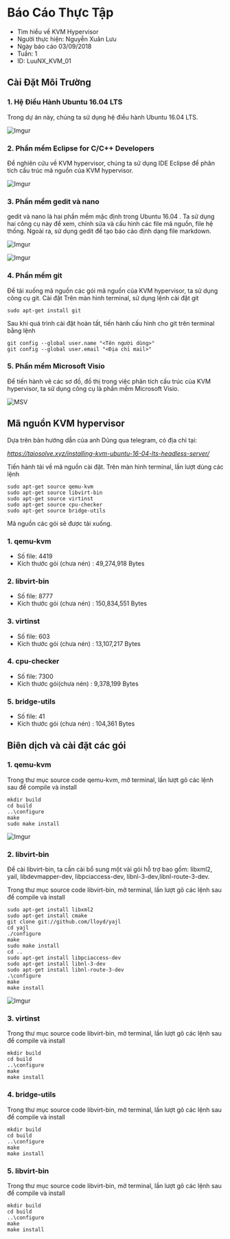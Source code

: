 # Báo Cáo Thực Tập 
* Tìm hiểu về KVM Hypervisor 
* Người thực hiện: Nguyễn Xuân Lưu
* Ngày báo cáo 03/09/2018
* Tuần: 1
* ID: LuuNX_KVM_01 

## Cài Đặt Môi Trường
### 1. Hệ Điều Hành Ubuntu 16.04 LTS

Trong dự án này, chúng ta sử dụng hệ điều hành Ubuntu 16.04 LTS.

![Imgur](https://i.imgur.com/uQZ6J5O.png)

### 2. Phần mềm Eclipse for C/C++ Developers
Để nghiên cứu về KVM hypervisor, chúng ta sử dụng IDE Eclipse để phân tích cấu trúc mã nguồn của KVM hypervisor. 

![Imgur](https://i.imgur.com/eBdWdpU.png)

### 3. Phần mềm gedit và nano
gedit và nano là hai phần mềm mặc định trong Ubuntu 16.04 . Ta sử dụng hai công cụ này để xem, chỉnh sửa và cấu hình các file mã nguồn, file hệ thống. Ngoài ra, sử dụng gedit để tạo báo cáo định dạng file markdown.

![Imgur](https://i.imgur.com/mIBmKZx.png)

![Imgur](https://i.imgur.com/Rbz1bEZ.png)

### 4. Phần mềm git
Để tải xuống mã nguồn các gói mã nguồn của KVM hypervisor, ta sử dụng công cụ git.
Cài đặt
Trên màn hình terminal, sử dụng lệnh cài đặt git
```shell
sudo apt-get install git
```
Sau khi quá trình cài đặt hoàn tất, tiến hành cấu hình cho git trên terminal bằng lệnh
```shell
git config --global user.name "<Tên người dùng>"
git config --global user.email "<Địa chỉ mail>"
```

### 5. Phần mềm Microsoft Visio
Để tiến hành vẽ các sơ đồ, đồ thị trong việc phân tích cấu trúc của KVM hypervisor, ta sử dụng công cụ là phần mềm Microsoft Visio.

![MSV](https://i.imgur.com/2FnSqT4.png)

## Mã nguồn KVM hypervisor
Dựa trên bản hướng dẫn của anh Dũng qua telegram, có địa chỉ tại:

*https://taiosolve.xyz/installing-kvm-ubuntu-16-04-lts-headless-server/*

Tiến hành tải về mã nguồn cài đặt. Trên màn hình terminal, lần lượt dùng các lệnh
```shell
sudo apt-get source qemu-kvm
sudo apt-get source libvirt-bin
sudo apt-get source virtinst
sudo apt-get source cpu-checker
sudo apt-get source bridge-utils
```
Mã nguồn các gói sẽ được tải xuống.

### 1. qemu-kvm
* Số file: 4419
* Kích thước gói (chưa nén) : 49,274,918 Bytes
### 2. libvirt-bin
* Số file: 8777
* Kích thước gói (chưa nén) : 150,834,551 Bytes
### 3. virtinst
* Số file: 603
* Kích thước gói (chưa nén) : 13,107,217 Bytes
### 4. cpu-checker
* Số file: 7300
* Kích thước gói(chưa nén) : 9,378,199 Bytes
### 5. bridge-utils
* Số file: 41
* Kích thước gói (chưa nén) : 104,361 Bytes

## Biên dịch và cài đặt các gói

### 1. qemu-kvm
Trong thư mục source code qemu-kvm, mở terminal, lần lượt gõ các lệnh sau để compile và install
```shell
mkdir build
cd build
..\configure
make
sudo make install
```

![Imgur](https://i.imgur.com/iGOit7F.png)


### 2. libvirt-bin
Để cài libvirt-bin, ta cần cài bổ sung một vài gói hỗ trợ bao gồm: libxml2, yail, libdevmapper-dev, libpciaccess-dev, libnl-3-dev,libnl-route-3-dev.

Trong thư mục source code libvirt-bin, mở terminal, lần lượt gõ các lệnh sau để compile và install
```shell
sudo apt-get install libxml2
sudo apt-get install cmake
git clone git://github.com/lloyd/yajl
cd yajl
./configure
make
sudo make install
cd ..
sudo apt-get install libpciaccess-dev
sudo apt-get install libnl-3-dev
sudo apt-get install libnl-route-3-dev
.\configure
make
make install
```

![Imgur](https://i.imgur.com/4URsjYO.png)


### 3. virtinst
Trong thư mục source code libvirt-bin, mở terminal, lần lượt gõ các lệnh sau để compile và install
```shell
mkdir build
cd build
..\configure
make
make install
```
### 4. bridge-utils
Trong thư mục source code libvirt-bin, mở terminal, lần lượt gõ các lệnh sau để compile và install
```shell
mkdir build
cd build
..\configure
make
make install
```
### 5. libvirt-bin
Trong thư mục source code libvirt-bin, mở terminal, lần lượt gõ các lệnh sau để compile và install
```shell
mkdir build
cd build
..\configure
make
make install
```
